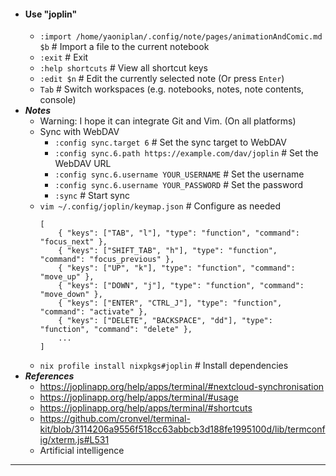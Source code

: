 - #### Use "joplin"
    - `:import /home/yaoniplan/.config/note/pages/animationAndComic.md $b` # Import a file to the current notebook
    - `:exit` # Exit
    - `:help shortcuts` # View all shortcut keys
    - `:edit $n` # Edit the currently selected note (Or press `Enter`)
    - `Tab` # Switch workspaces (e.g. notebooks, notes, note contents, console)
- ***Notes***
    - Warning: I hope it can integrate Git and Vim. (On all platforms)
    - Sync with WebDAV
        - `:config sync.target 6` # Set the sync target to WebDAV
        - `:config sync.6.path https://example.com/dav/joplin` # Set the WebDAV URL
        - `:config sync.6.username YOUR_USERNAME` # Set the username
        - `:config sync.6.username YOUR_PASSWORD` # Set the password
        - `:sync` # Start sync
    - `vim ~/.config/joplin/keymap.json` # Configure as needed
      ```
      [
          { "keys": ["TAB", "l"], "type": "function", "command": "focus_next" },
          { "keys": ["SHIFT_TAB", "h"], "type": "function", "command": "focus_previous" },
          { "keys": ["UP", "k"], "type": "function", "command": "move_up" },
          { "keys": ["DOWN", "j"], "type": "function", "command": "move_down" },
          { "keys": ["ENTER", "CTRL_J"], "type": "function", "command": "activate" },
          { "keys": ["DELETE", "BACKSPACE", "dd"], "type": "function", "command": "delete" },
          ...
      ]
      ```
    - `nix profile install nixpkgs#joplin` # Install dependencies
- ***References***
    - https://joplinapp.org/help/apps/terminal/#nextcloud-synchronisation
    - https://joplinapp.org/help/apps/terminal/#usage
    - https://joplinapp.org/help/apps/terminal/#shortcuts
    - https://github.com/cronvel/terminal-kit/blob/3114206a9556f518cc63abbcb3d188fe1995100d/lib/termconfig/xterm.js#L531
    - Artificial intelligence
- ---
